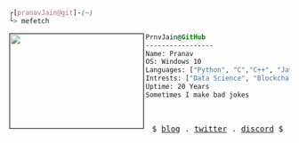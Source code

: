 

```css
┌[pranavJain@git]-(~)
└> mefetch
```

<div style="display:block;text-align:left"><img align="left" src="https://media.tenor.com/ZtuVwa_2f1oAAAAC/kobayashi-san-chi-no-maid-dragon-anime.gif" border="1" style="width:240px;height:170px">
  
  ```css
  PrnvJain@GitHub
  -----------------
  Name: Pranav
  OS: Windows 10
  Languages: ["Python", "C","C++", "Java"]
  Intrests: ["Data Science", "Blockchain"]  
  Uptime: 20 Years
  Sometimes I make bad jokes
  ```
</div>



<br />
<p align="center">
  <samp>
    $ <a href="https://heapbytes.github.io" target="_blank">blog</a> .
    <a href="https://twitter.com/CalmFUK" target="_blank">twitter</a> .
    <a href="https://discordapp.com/users/720625442662383688" target="_blank">discord</a>  $
  </samp>
</p>
